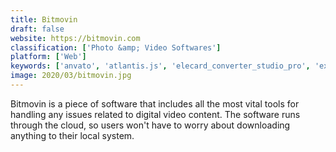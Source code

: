 ```yaml
---
title: Bitmovin
draft: false 
website: https://bitmovin.com
classification: ['Photo &amp; Video Softwares']
platform: ['Web']
keywords: ['anvato', 'atlantis.js', 'elecard_converter_studio_pro', 'exoplayer', 'flussonic', 'grabyo', 'jw_player', 'livestream', 'mediaelement.js', 'muvi', 'streamroot', 'vdocipher', 'vercoop', 'wowza_media_server', 'ffmpegx']
image: 2020/03/bitmovin.jpg
---
```

Bitmovin is a piece of software that includes all the most vital tools for handling any issues related to digital video content.  The software runs through the cloud, so users won't have to worry about downloading anything to their local system.